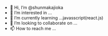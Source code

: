 - 👋 Hi, I’m @shunmakajioka
- 👀 I’m interested in ...
- 🌱 I’m currently learning ...javasscript(react.js)
- 💞️ I’m looking to collaborate on ...
- 📫 How to reach me ...

<!---
shunmakajioka/shunmakajioka is a ✨ special ✨ repository because its `README.md` (this file) appears on your GitHub profile.
You can click the Preview link to take a look at your changes.
--->
